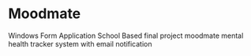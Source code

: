 # Moodmate
Windows Form Application School Based final project moodmate mental health tracker system with email notification
